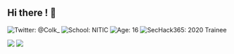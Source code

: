 ## Hi there ! 👋

![Twitter: @Colk_](https://img.shields.io/badge/Twiter-@Colk_-blue?style=for-the-badge)
![School: NITIC](https://img.shields.io/badge/School-NITIC-red?style=for-the-badge)
![Age: 16](https://img.shields.io/badge/Age-16-orange?style=for-the-badge)
![SecHack365: 2020 Trainee](https://img.shields.io/badge/SecHack365_2020-Trainee-yellow?style=for-the-badge)


![](https://github-readme-stats.vercel.app/api?username=Colk-tech&show_icons=true)
![](https://github-readme-stats.vercel.app/api/top-langs/?username=Colk-tech&layout=compact&hide=html)
